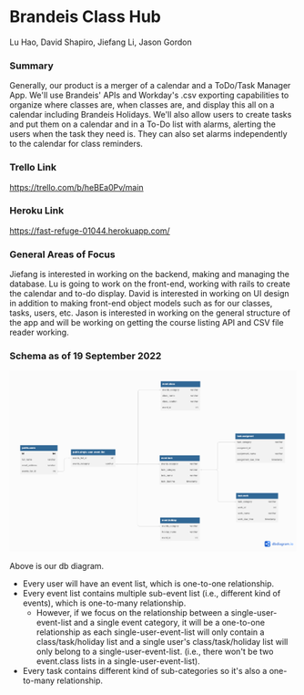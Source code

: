 # Brandeis Class Hub

Lu Hao, David Shapiro, Jiefang Li, Jason Gordon

### Summary

Generally, our product is a merger of a calendar and a ToDo/Task Manager App. We'll use Brandeis' APIs and Workday's .csv exporting capabilities to organize where classes are, when classes are, and display this all on a calendar including Brandeis Holidays. We'll also allow users to create tasks and put them on a calendar and in a To-Do list with alarms, alerting the users when the task they need is. They can also set alarms independently to the calendar for class reminders.

### Trello Link

https://trello.com/b/heBEa0Pv/main

### Heroku Link

https://fast-refuge-01044.herokuapp.com/

### General Areas of Focus

Jiefang is interested in working on the backend, making and managing the database.
Lu is going to work on the front-end, working with rails to create the calendar and to-do display.
David is interested in working on UI design in addition to making front-end object models such as for our classes, tasks, users, etc.
Jason is interested in working on the general structure of the app and will be working on getting the course listing API and CSV file reader working.

### Schema as of 19 September 2022
<img src="./app/assets/images/db_schema.png"/>

Above is our db diagram.
- Every user will have an event list, which is one-to-one relationship. 
- Every event list contains multiple sub-event list (i.e., different kind of events), which is one-to-many relationship. 
  - However, if we focus on the relationship between a single-user-event-list and a single event category, it will be a one-to-one relationship as each single-user-event-list will only contain a class/task/holiday list and a single user's class/task/holiday list will only belong to a single-user-event-list. (i.e., there won't be two event.class lists in a single-user-event-list). 
- Every task contains different kind of sub-categories so it's also a one-to-many relationship. 
